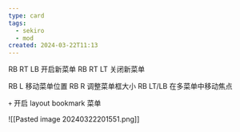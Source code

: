 ```yaml
---
type: card
tags: 
  - sekiro
  - mod
created: 2024-03-22T11:13
---
```


RB RT LB 开启新菜单
RB RT LT 关闭新菜单


RB L 移动菜单位置
RB R 调整菜单框大小
RB LT/LB 在多菜单中移动焦点

`+` 开启 layout bookmark 菜单

![[Pasted image 20240322201551.png]]








